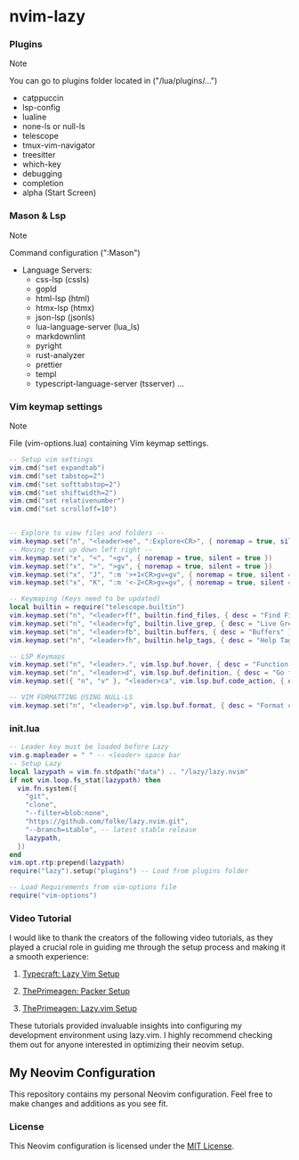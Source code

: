 # nvim-lazy

### Plugins

> [!NOTE]
> You can go to plugins folder located in ("/lua/plugins/...")

- catppuccin
- lsp-config
- lualine
- none-ls or null-ls
- telescope
- tmux-vim-navigator
- treesitter
- which-key
- debugging
- completion
- alpha (Start Screen)

### Mason & Lsp

> [!NOTE]
> Command configuration (":Mason")

- Language Servers:
  - css-lsp (cssls)
  - gopld
  - html-lsp (html)
  - htmx-lsp (htmx)
  - json-lsp (jsonls)
  - lua-language-server (lua_ls)
  - markdownlint
  - pyright
  - rust-analyzer
  - prettier
  - templ
  - typescript-language-server (tsserver)
    ...

### Vim keymap settings

> [!NOTE]
> File (vim-options.lua) containing Vim keymap settings.

```lua
-- Setup vim settings
vim.cmd("set expandtab")
vim.cmd("set tabstop=2")
vim.cmd("set softtabstop=2")
vim.cmd("set shiftwidth=2")
vim.cmd("set relativenumber")
vim.cmd("set scrolloff=10")


-- Explore to view files and folders --
vim.keymap.set("n", "<leader>ee", ":Explore<CR>", { noremap = true, silent = true, desc = "Explore" })
-- Moving text up down left right --
vim.keymap.set("x", "<", "<gv", { noremap = true, silent = true })
vim.keymap.set("x", ">", ">gv", { noremap = true, silent = true })
vim.keymap.set("x", "J", ":m '>+1<CR>gv=gv", { noremap = true, silent = true })
vim.keymap.set("x", "K", ":m '<-2<CR>gv=gv", { noremap = true, silent = true })

-- Keymaping (Keys need to be updated)
local builtin = require("telescope.builtin")
vim.keymap.set("n", "<leader>ff", builtin.find_files, { desc = "Find Files" })
vim.keymap.set("n", "<leader>fg", builtin.live_grep, { desc = "Live Grep" })
vim.keymap.set("n", "<leader>fb", builtin.buffers, { desc = "Buffers" })
vim.keymap.set("n", "<leader>fh", builtin.help_tags, { desc = "Help Tags" })

-- LSP Keymaps
vim.keymap.set("n", "<leader>.", vim.lsp.buf.hover, { desc = "Function Info" })
vim.keymap.set("n", "<leader>d", vim.lsp.buf.definition, { desc = "Go to definition" })
vim.keymap.set({ "n", "v" }, "<leader>ca", vim.lsp.buf.code_action, { desc = "Code Action" })

-- VIM FORMATTING USING NULL-LS
vim.keymap.set("n", "<leader>p", vim.lsp.buf.format, { desc = "Format document" })
```

### init.lua

```lua
-- Leader key must be loaded before Lazy
vim.g.mapleader = " " -- <leader> space bar
-- Setup Lazy
local lazypath = vim.fn.stdpath("data") .. "/lazy/lazy.nvim"
if not vim.loop.fs_stat(lazypath) then
  vim.fn.system({
    "git",
    "clone",
    "--filter=blob:none",
    "https://github.com/folke/lazy.nvim.git",
    "--branch=stable", -- latest stable release
    lazypath,
  })
end
vim.opt.rtp:prepend(lazypath)
require("lazy").setup("plugins") -- Load from plugins folder

-- Load Requirements from vim-options file
require("vim-options")
```

### Video Tutorial

I would like to thank the creators of the following video tutorials, as they played a crucial role in guiding me through the setup process and making it a smooth experience:

1. [Typecraft: Lazy Vim Setup](https://www.youtube.com/watch?v=zHTeCSVAFNY)
   
2. [ThePrimeagen: Packer Setup](https://www.youtube.com/watch?v=w7i4amO_zaE)
   
3. [ThePrimeagen: Lazy.vim Setup](https://www.youtube.com/watch?v=ZWWxwwUsPNw)

These tutorials provided invaluable insights into configuring my development environment using lazy.vim. I highly recommend checking them out for anyone interested in optimizing their neovim setup.


## My Neovim Configuration

This repository contains my personal Neovim configuration. Feel free to make changes and additions as you see fit.

### License

This Neovim configuration is licensed under the [MIT License](LICENSE).
